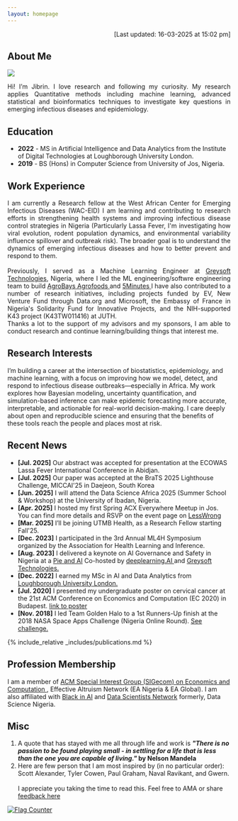 ```yaml
---
layout: homepage
---
```


<p  align="right">[Last updated: 16-03-2025 at 15:02 pm]</p>

## About Me
<img src="assets/img/wavy.gif">
<p align="justify"> Hi! I’m Jibrin. I love research and following my curiosity. My research applies Quantitative methods including machine learning, advanced statistical and bioinformatics techniques to investigate key questions in emerging infectious diseases and epidemiology.
</p>

## Education
- **2022** - MS in Artificial Intelligence and Data Analytics from the Institute of Digital Technologies at Loughborough University London. 
- **2019** - BS (Hons) in Computer Science from University of Jos, Nigeria.

## Work Experience
<p align="justify"> I am currently a Research fellow at the West African Center for Emerging Infectious Diseases (WAC-EID) I am learning and contributing to research efforts in strengthening health systems and improving infectious disease control strategies in Nigeria (Particularly Lassa Fever, I'm investigating how viral evolution, rodent population dynamics, and environmental variability influence spillover and outbreak risk). The broader goal is to understand the dynamics of emerging infectious diseases and how to better prevent and respond to them.
<br> <br>
Previously, I served as a Machine Learning Engineer at <a href="https://greysoft.ng"  target="_blank">Greysoft Technologies</a>, Nigeria, where I led the ML engineering/softwre engineering team to build  <a href="https://agrobays.com"  target="_blank">AgroBays Agrofoods </a> and <a href="https://app.5minutes.ng"  target="_blank">5Minutes </a>
I have also contributed to a number of research initiatives, including projects funded by EV, New Venture Fund through Data.org and Microsoft, the Embassy of France in Nigeria's Solidarity Fund for Innovative Projects, and the NIH-supported K43 project (K43TW011416) at JUTH.
<br>  
Thanks a lot to the support of my advisors and my sponsors, I am able to conduct research and continue learning/building things that interest me.
</p>

## Research Interests

I’m building a career at the intersection of biostatistics, epidemiology, and machine learning, with a focus on improving how we model, detect, and respond to infectious disease outbreaks—especially in Africa. My work explores how Bayesian modeling, uncertainty quantification, and simulation-based inference can make epidemic forecasting more accurate, interpretable, and actionable for real-world decision-making. I care deeply about open and reproducible science and ensuring that the benefits of these tools reach the people and places most at risk.  <br> 

## Recent News 

- **[Jul. 2025]** Our abstract was accepted for presentation at the ECOWAS Lassa Fever International Conference in Abidjan.
- **[Jul. 2025]** Our paper was accepted at the BraTS 2025 Lighthouse Challenge, MICCAI'25 in Daejeon, South Korea
- **[Jun. 2025]** I will attend the Data Science Africa 2025 (Summer School & Workshop) at the University of Ibadan, Nigeria.
- **[Apr. 2025]** I hosted my first Spring ACX Everywhere Meetup in Jos. You can find more details and RSVP on the event page on <a href= "https://www.lesswrong.com/events/u6pEyjcXCnSpyyzbo/jos-acx-meetups-everywhere-spring-2025"  target="_blank"> LessWrong </a>
- **[Mar. 2025]** I’ll be joining UTMB Health, as a Research Fellow starting Fall'25.
- **[Dec. 2023]** I participated in the 3rd Annual ML4H Symposium organized by the Association for Health Learning and Inference.
- **[Aug. 2023]** I delivered a keynote on AI Governance and Safety in Nigeria at a <a href="https://www.linkedin.com/feed/update/urn:li:activity:7096848518631366656/ "  target="_blank"> Pie and AI</a> Co-hosted by <a href="https://www.deeplearning.ai"  target="_blank">deeplearning.AI </a>and <a href="https://greysoft.ng"  target="_blank">Greysoft Technologies.</a> 
- **[Dec. 2022]** I earned my MSc in AI and Data Analytics from <a href="https://www.lborolondon.ac.uk/study/masters-degrees/artificial-intelligence-data-analytics/"  target="_blank"> Loughborough University London. </a>
- **[Jul. 2020]** I presented my undergraduate poster on cervical cancer at the 21st ACM Conference on Economics and Computation (EC 2020) in Budapest. <a href="https://ec20.sigecom.org/program/posters/"  target="_blank"> link to poster</a>
- **[Nov. 2018]** I led Team Golden Halo to a 1st Runners-Up finish at the 2018 NASA Space Apps Challenge (Nigeria Online Round). <a href="https://2018.spaceappschallenge.org/challenges/what-world-needs-now/health-makes-wealth/teams/golden-halo-1/project/"  target="_blank">See challenge.</a>

{% include_relative _includes/publications.md %}

<!--{% include_relative _includes/services.md %} -->
## Profession Membership
I am a member of <a href="http://www.sigecom.org"  target="_blank">ACM Special Interest Group (SIGecom) on Economics and Computation </a>, Effective Altruism Network (EA Nigeria & EA Global). I am also affiliated with <a href="https://blackinai.github.io/#/"  target="_blank">Black in AI</a> and <a href="https://www.datasciencenigeria.org"  target="_blank">Data Scientists Network</a> formerly, Data Science Nigeria.

## Misc

1) A quote that has stayed with me all through life and work is <strong><i> "There is no passion to be found playing small - in settling for a life that is less than the one you are capable of living."
</i> by Nelson Mandela</strong> <br>
2) Here are few person that I am most inspired by (in no particular order): Scott Alexander, Tyler Cowen, Paul Graham, Naval Ravikant, and Gwern. <br> <br> 
I appreciate you taking the time to read this. Feel free to AMA or share <a href="https://www.admonymous.co/jibrinx" target="_blank"> feedback here </a> </p>


<a href="https://info.flagcounter.com/wu9a"  target="_blank"> <img src="https://s01.flagcounter.com/map/wu9a/size_s/txt_000000/border_CCCCCC/pageviews_1/viewers_0/flags_0/" alt="Flag Counter" border="0"> </a>

<!-- <script type="text/javascript" id="mapmyvisitors" src="//mapmyvisitors.com/map.js?d=O65DFBEoMMCDyH8PO-ogFgIBijtcz7hMWYIFcurAHSw&cl=ffffff&w=a"></script> -->
